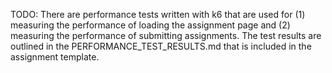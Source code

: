 TODO: There are performance tests written with k6 that are used for (1) measuring the performance of loading the assignment page and (2) measuring the performance of submitting assignments. The test results are outlined in the PERFORMANCE_TEST_RESULTS.md that is included in the assignment template.
